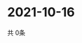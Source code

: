 # 2021-10-16
  共 0条

  <!-- BEGIN -->
  <!-- 最后更新时间Sat Oct 16 2021 15:02:53 GMT+0000 (Coordinated Universal Time) -->
  
  <!-- END -->
  
  
